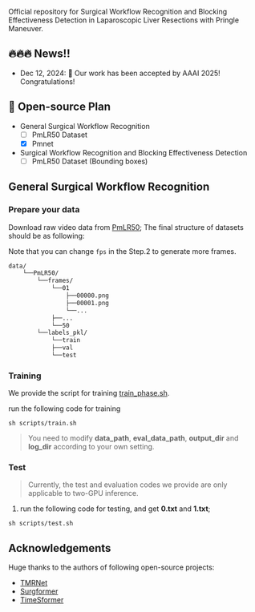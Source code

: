 Official repository for Surgical Workflow Recognition and Blocking Effectiveness Detection in Laparoscopic Liver Resections with Pringle Maneuver.


## 🔥🔥🔥 News!!
* Dec 12, 2024: 🤗 Our work has been accepted by AAAI 2025! Congratulations!

## 📑 Open-source Plan

- General Surgical Workflow Recognition
  - [ ] PmLR50 Dataset
  - [x] Pmnet

- Surgical Workflow Recognition and Blocking Effectiveness Detection
  - [ ] PmLR50 Dataset (Bounding boxes)

## General Surgical Workflow Recognition

### Prepare your data
Download raw video data from [PmLR50](link);
The final structure of datasets should be as following:

Note that you can change `fps` in the Step.2 to generate more frames.
```bash
data/
    └──PmLR50/
        └──frames/
            └──01
                ├──00000.png
                ├──00001.png
                └──...
            ├──...    
            └──50
        └──labels_pkl/
            └──train
            ├──val
            └──test
```
### Training
We provide the script for training [train_phase.sh](https://github.com/RascalGdd/PmNet/blob/main/train_phase.sh).

run the following code for training

```shell
sh scripts/train.sh
```
> You need to modify **data_path**, **eval_data_path**, **output_dir** and **log_dir** according to your own setting.

### Test
> Currently, the test and evaluation codes we provide are only applicable to two-GPU inference.

1. run the following code for testing, and get **0.txt** and **1.txt**;

```shell
sh scripts/test.sh
```

## Acknowledgements
Huge thanks to the authors of following open-source projects:
- [TMRNet](https://github.com/YuemingJin/TMRNet)
- [Surgformer](https://github.com/isyangshu/Surgformer/)
- [TimeSformer](https://github.com/facebookresearch/TimeSformer)
